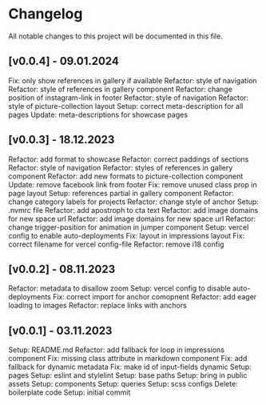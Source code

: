 # Changelog

All notable changes to this project will be documented in this file.

## [v0.0.4] - 09.01.2024

Fix: only show references in gallery if available
Refactor: style of navigation
Refactor: style of references in gallery component
Refactor: change position of instagram-link in footer
Refactor: style of navigation
Refactor: style of picture-collection layout
Setup: correct meta-description for all pages
Update: meta-descriptions for showcase pages

## [v0.0.3] - 18.12.2023

Refactor: add format to showcase
Refactor: correct paddings of sections
Refactor: style of navigation
Refactor: styles of references in gallery component
Refactor: add new formats to picture-collection component
Update: remove facebook link from footer
Fix: remove unused class prop in page layout
Setup: references partial in gallery component
Refactor: change category labels for projects
Refactor: change style of anchor
Setup: .nvmrc file
Refactor: add apostroph to cta text
Refactor: add image domains for new space url
Refactor: add image domains for new space url
Refactor: change trigger-position for animation in jumper component
Setup: vercel config to enable auto-deployments
Fix: layout in impressions layout
Fix: correct filename for vercel config-file
Refactor: remove i18 config

## [v0.0.2] - 08.11.2023

Refactor: metadata to disallow zoom
Setup: vercel config to disable auto-deployments
Fix: correct import for anchor comopnent
Refactor: add eager loading to images
Refactor: replace links with anchors

## [v0.0.1] - 03.11.2023

Setup: README.md
Refactor: add fallback for loop in impressions component
Fix: missing class attribute in markdown component
Fix: add fallback for dynamic metadata
Fix: make id of input-fields dynamic
Setup: pages
Setup: eslint and stylelint
Setup: base paths
Setup: bring in public assets
Setup: components
Setup: queries
Setup: scss configs
Delete: boilerplate code
Setup: initial commit
